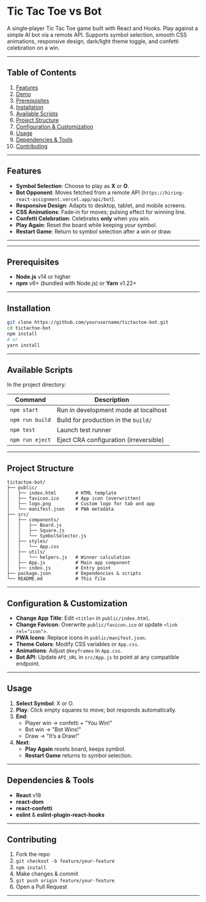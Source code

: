 # Tic Tac Toe vs Bot

A single‑player Tic Tac Toe game built with React and Hooks. Play against a simple AI bot via a remote API. Supports symbol selection, smooth CSS animations, responsive design, dark/light theme toggle, and confetti celebration on a win.

---

## Table of Contents

1. [Features](#features)  
2. [Demo](#demo)  
3. [Prerequisites](#prerequisites)  
4. [Installation](#installation)  
5. [Available Scripts](#available-scripts)  
6. [Project Structure](#project-structure)  
7. [Configuration & Customization](#configuration--customization)  
8. [Usage](#usage)  
9. [Dependencies & Tools](#dependencies--tools)  
10. [Contributing](#contributing)   

---

## Features

- **Symbol Selection**: Choose to play as **X** or **O**.  
- **Bot Opponent**: Moves fetched from a remote API (`https://hiring-react-assignment.vercel.app/api/bot`).  
- **Responsive Design**: Adapts to desktop, tablet, and mobile screens.  
- **CSS Animations**: Fade‑in for moves; pulsing effect for winning line.  
- **Confetti Celebration**: Celebrates **only** when you win.   
- **Play Again**: Reset the board while keeping your symbol.  
- **Restart Game**: Return to symbol selection after a win or draw.

---

---

## Prerequisites

- **Node.js** v14 or higher  
- **npm** v6+ (bundled with Node.js) or **Yarn** v1.22+  

---

## Installation

```bash
git clone https://github.com/yourusername/tictactoe-bot.git
cd tictactoe-bot
npm install
# or
yarn install
```

---

## Available Scripts

In the project directory:

| Command         | Description                             |
| --------------- | --------------------------------------- |
| `npm start`     | Run in development mode at localhost    |
| `npm run build` | Build for production in the `build/`    |
| `npm test`      | Launch test runner                      |
| `npm run eject` | Eject CRA configuration (irreversible)  |

---

## Project Structure

```
tictactoe-bot/
├── public/
│   ├── index.html       # HTML template
│   ├── favicon.ico      # App icon (overwritten)
│   ├── logo.png         # Custom logo for tab and app
│   └── manifest.json    # PWA metadata
├── src/
│   ├── components/
│   │   ├── Board.js
│   │   ├── Square.js
│   │   └── SymbolSelector.js
│   ├── styles/
│   │   └── App.css
│   ├── utils/
│   │   └── helpers.js   # Winner calculation
│   ├── App.js           # Main app component
│   ├── index.js         # Entry point
├── package.json         # Dependencies & scripts
└── README.md            # This file
```

---

## Configuration & Customization

- **Change App Title**: Edit `<title>` in `public/index.html`.  
- **Change Favicon**: Overwrite `public/favicon.ico` or update `<link rel="icon">`.  
- **PWA Icons**: Replace icons in `public/manifest.json`.  
- **Theme Colors**: Modify CSS variables or `App.css`.  
- **Animations**: Adjust `@keyframes` in `App.css`.  
- **Bot API**: Update `API_URL` in `src/App.js` to point at any compatible endpoint.

---

## Usage

1. **Select Symbol**: X or O.  
2. **Play**: Click empty squares to move; bot responds automatically.  
3. **End**:
   - Player win → confetti + "You Win!"  
   - Bot win → "Bot Wins!"  
   - Draw → "It’s a Draw!"  
4. **Next**:
   - **Play Again** resets board, keeps symbol.  
   - **Restart Game** returns to symbol selection.

---

## Dependencies & Tools

- **React** v18  
- **react-dom**  
- **react-confetti**  
- **eslint** & **eslint-plugin-react-hooks**  

---

## Contributing

1. Fork the repo  
2. `git checkout -b feature/your-feature`  
3. `npm install`  
4. Make changes & commit  
5. `git push origin feature/your-feature`  
6. Open a Pull Request  

---

